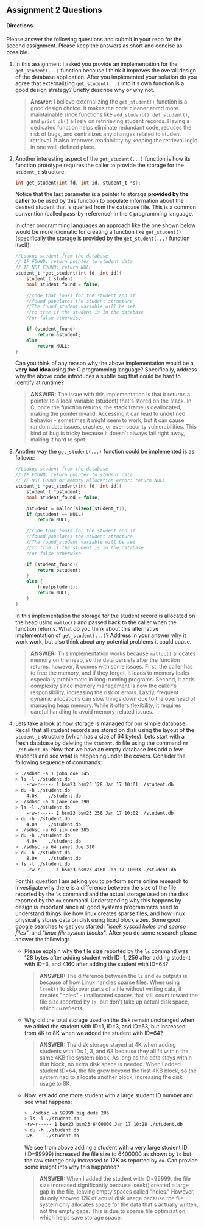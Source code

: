 ## Assignment 2 Questions

#### Directions

Please answer the following questions and submit in your repo for the second assignment.  Please keep the answers as short and concise as possible.

1. In this assignment I asked you provide an implementation for the `get_student(...)` function because I think it improves the overall design of the database application.   After you implemented your solution do you agree that externalizing `get_student(...)` into it's own function is a good design strategy?  Briefly describe why or why not.

   > **Answer**: I believe externalizing the `get_student()` function is a good design choice. It makes the code cleaner anmd more maintainable since functions like `add_student()`, `del_student()`, and `print_db()` all rely on retririeving student records. Having a dedicated function helps eliminate redundant code, reduces the risk of bugs, and centralizes any changes related to student retrieval. It also improves readabiltity by keeping the retrieval logic in one well-defined place.
   >
2. Another interesting aspect of the `get_student(...)` function is how its function prototype requires the caller to provide the storage for the `student_t` structure:

   ```c
   int get_student(int fd, int id, student_t *s);
   ```
   Notice that the last parameter is a pointer to storage **provided by the caller** to be used by this function to populate information about the desired student that is queried from the database file. This is a common convention (called pass-by-reference) in the `C` programming language.

   In other programming languages an approach like the one shown below would be more idiomatic for creating a function like `get_student()` (specifically the storage is provided by the `get_student(...)` function itself):

   ```c
   //Lookup student from the database
   // IF FOUND: return pointer to student data
   // IF NOT FOUND: return NULL
   student_t *get_student(int fd, int id){
       student_t student;
       bool student_found = false;

       //code that looks for the student and if
       //found populates the student structure
       //The found_student variable will be set
       //to true if the student is in the database
       //or false otherwise.

       if (student_found)
           return &student;
       else
           return NULL;
   }
   ```
   Can you think of any reason why the above implementation would be a **very bad idea** using the C programming language?  Specifically, address why the above code introduces a subtle bug that could be hard to identify at runtime?

   > **ANSWER:** The issue with this implementation is that it returns a pointer to a local variable (student) that's stored on the stack. In C, once the function returns, the stack frame is deallocated, making the pointer invalid. Accessing it can lead to undefined behavior - sometimes it might seem to work, but it can cause random data issues, crashes, or even security vulnerabilities. This kind of bug is tricky because it doesn't always fail right away, making it hard to spot.
   >
3. Another way the `get_student(...)` function could be implemented is as follows:

   ```c
   //Lookup student from the database
   // IF FOUND: return pointer to student data
   // IF NOT FOUND or memory allocation error: return NULL
   student_t *get_student(int fd, int id){
       student_t *pstudent;
       bool student_found = false;

       pstudent = malloc(sizeof(student_t));
       if (pstudent == NULL)
           return NULL;

       //code that looks for the student and if
       //found populates the student structure
       //The found_student variable will be set
       //to true if the student is in the database
       //or false otherwise.

       if (student_found){
           return pstudent;
       }
       else {
           free(pstudent);
           return NULL;
       }
   }
   ```
   In this implementation the storage for the student record is allocated on the heap using `malloc()` and passed back to the caller when the function returns. What do you think about this alternative implementation of `get_student(...)`?  Address in your answer why it work work, but also think about any potential problems it could cause.

   > **ANSWER:** This implementation works because `malloc()` allocates memory on the heap, so the data persists after the function returns. however, it comes with some issues. First, the caller has to free the memory, and if they forget, it leads to memory leaks-especially problematic in long-running programs. Second, it adds complexity since memory management is now the caller's responsibility, increasing the risk of errors. Lastly, frequent dynamic allocations can slow thnigs down due to the overhead of managing heap memory. While it offers flexibility, it requires careful handling to avoid memory-related issues.
   >
4. Lets take a look at how storage is managed for our simple database. Recall that all student records are stored on disk using the layout of the `student_t` structure (which has a size of 64 bytes).  Lets start with a fresh database by deleting the `student.db` file using the command `rm ./student.db`.  Now that we have an empty database lets add a few students and see what is happening under the covers.  Consider the following sequence of commands:

   ```bash
   > ./sdbsc -a 1 john doe 345
   > ls -l ./student.db
       -rw-r----- 1 bsm23 bsm23 128 Jan 17 10:01 ./student.db
   > du -h ./student.db
       4.0K    ./student.db
   > ./sdbsc -a 3 jane doe 390
   > ls -l ./student.db
       -rw-r----- 1 bsm23 bsm23 256 Jan 17 10:02 ./student.db
   > du -h ./student.db
       4.0K    ./student.db
   > ./sdbsc -a 63 jim doe 285 
   > du -h ./student.db
       4.0K    ./student.db
   > ./sdbsc -a 64 janet doe 310
   > du -h ./student.db
       8.0K    ./student.db
   > ls -l ./student.db
       -rw-r----- 1 bsm23 bsm23 4160 Jan 17 10:03 ./student.db
   ```
   For this question I am asking you to perform some online research to investigate why there is a difference between the size of the file reported by the `ls` command and the actual storage used on the disk reported by the `du` command.  Understanding why this happens by design is important since all good systems programmers need to understand things like how linux creates sparse files, and how linux physically stores data on disk using fixed block sizes.  Some good google searches to get you started: _"lseek syscall holes and sparse files"_, and _"linux file system blocks"_.  After you do some research please answer the following:

   - Please explain why the file size reported by the `ls` command was 128 bytes after adding student with ID=1, 256 after adding student with ID=3, and 4160 after adding the student with ID=64?

     > **ANSWER:** The difference between the `ls` and `du` outputs is because of how Linux handles sparse files. When using `lseek()` to skip over parts of a file without writing data, it creates "holes" - unallocated spaces that still count toward the file size reported by `ls`, but don't take up actual disk space, which `du` reflects.
     >
   - Why did the total storage used on the disk remain unchanged when we added the student with ID=1, ID=3, and ID=63, but increased from 4K to 8K when we added the student with ID=64?

     > **ANSWER:** The disk storage stayed at 4K when adding students with IDs 1, 3, and 63 because they all fit within the same 4KB file system block. As long as the data stays within that block, no extra disk space is needed. When I added student ID=64, the file grew beyond the first 4KB block, so the system had to allocate another block, increasing the disk usage to 8K.
     >
   - Now lets add one more student with a large student ID number  and see what happens:

     ```bash
     > ./sdbsc -a 99999 big dude 205 
     > ls -l ./student.db
     -rw-r----- 1 bsm23 bsm23 6400000 Jan 17 10:28 ./student.db
     > du -h ./student.db
     12K     ./student.db
     ```
     We see from above adding a student with a very large student ID (ID=99999) increased the file size to 6400000 as shown by `ls` but the raw storage only increased to 12K as reported by `du`.  Can provide some insight into why this happened?

     > **ANSWER:** When I added the student with ID=99999, the file size increased significantly because lseek() created a large gap in the file, leaving empty spaces called "holes." However, du only showed 12K of actual disk usage because the file system only allocates space for the data that's actually written, not the empty gaps. This is due to sparse file optimization, which helps save storage space.
     >
